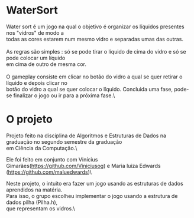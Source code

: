 # WaterSort
Water sort é um jogo na qual o objetivo é organizar os líquidos presentes nos "vidros" de modo a\
todas as cores estarem num mesmo vidro e separadas umas das outras.\
\
As regras são simples : só se pode tirar o líquido de cima do vidro e só se pode colocar um líquido\
em cima de outro de mesma cor.\
\
O gameplay consiste em clicar no botão do vidro a qual se quer retirar o líquido e depois clicar no\
botão do vidro a qual se quer colocar o líquido. 
Concluida uma fase, pode-se finalizar o jogo ou ir para a próxima fase.\

# O projeto
Projeto feito na disciplina de Algoritmos e Estruturas de Dados na graduação no segundo semestre da graduação\
em Ciência da Computação.\

Ele foi feito em conjunto com Vinícius Gimarães(https://github.com/Viniciusog)
e Maria luiza Edwards (https://github.com/maluedwards)\

Neste projeto, o intuito era fazer um jogo usando as estruturas de dados aprendidos na matéria.\
Para isso, o grupo escolheu implementar o jogo usando a estrutura de dados pilha (Pilha.h),\
que representam os vidros.\